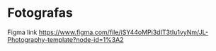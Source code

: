 # Fotografas
Figma link
https://www.figma.com/file/iSY44oMPi3dIT3tIu1vyNm/JL-Photography-template?node-id=1%3A2

